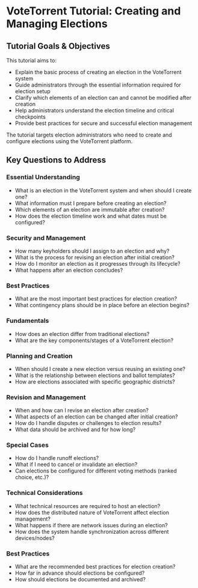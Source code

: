# VoteTorrent Tutorial: Creating and Managing Elections

## Tutorial Goals & Objectives

This tutorial aims to:
- Explain the basic process of creating an election in the VoteTorrent system
- Guide administrators through the essential information required for election setup
- Clarify which elements of an election can and cannot be modified after creation
- Help administrators understand the election timeline and critical checkpoints
- Provide best practices for secure and successful election management

The tutorial targets election administrators who need to create and configure elections using the VoteTorrent platform.

## Key Questions to Address

### Essential Understanding
- What is an election in the VoteTorrent system and when should I create one?
- What information must I prepare before creating an election?
- Which elements of an election are immutable after creation?
- How does the election timeline work and what dates must be configured?

### Security and Management
- How many keyholders should I assign to an election and why?
- What is the process for revising an election after initial creation?
- How do I monitor an election as it progresses through its lifecycle?
- What happens after an election concludes?

### Best Practices
- What are the most important best practices for election creation?
- What contingency plans should be in place before an election begins?

### Fundamentals
- How does an election differ from traditional elections?
- What are the key components/stages of a VoteTorrent election?

### Planning and Creation
- When should I create a new election versus reusing an existing one?
- What is the relationship between elections and ballot templates?
- How are elections associated with specific geographic districts?

### Revision and Management
- When and how can I revise an election after creation?
- What aspects of an election can be changed after initial creation?
- How do I handle disputes or challenges to election results?
- What data should be archived and for how long?

### Special Cases
- How do I handle runoff elections?
- What if I need to cancel or invalidate an election?
- Can elections be configured for different voting methods (ranked choice, etc.)?

### Technical Considerations
- What technical resources are required to host an election?
- How does the distributed nature of VoteTorrent affect election management?
- What happens if there are network issues during an election?
- How does the system handle synchronization across different devices/nodes?

### Best Practices
- What are the recommended best practices for election creation?
- How far in advance should elections be configured?
- How should elections be documented and archived? 